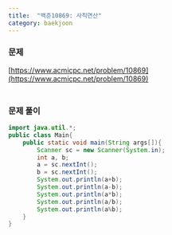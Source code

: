 ```yaml
---
title:  "백준10869: 사칙연산"
category: baekjoon
---
```




### 문제

[https://www.acmicpc.net/problem/10869](https://www.acmicpc.net/problem/10869)



### <br>문제 풀이

```java
import java.util.*;
public class Main{
	public static void main(String args[]){
		Scanner sc = new Scanner(System.in);
		int a, b;
		a = sc.nextInt();
		b = sc.nextInt();
		System.out.println(a+b);
        System.out.println(a-b);
        System.out.println(a*b);
        System.out.println(a/b);
        System.out.println(a%b);
	}
}
```
